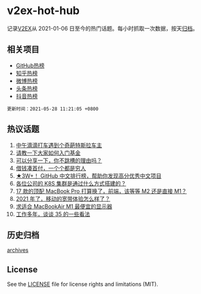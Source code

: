 # v2ex-hot-hub

 记录[V2EX](https://www.v2ex.com/)从 2021-01-06 日至今的热门话题。每小时抓取一次数据，按天[归档](archives)。
 
 ## 相关项目

- [GitHub热榜](https://github.com/snaildev/github-hot-hub)
- [知乎热榜](https://github.com/snaildev/zhihu-hot-hub)
- [微博热榜](https://github.com/snaildev/weibo-hot-hub)
- [头条热榜](https://github.com/snaildev/toutiao-hot-hub)
- [抖音热榜](https://github.com/snaildev/douyin-hot-hub)


 `更新时间：2021-05-28 11:21:05 +0800`

## 热议话题

1. [中午滴滴打车遇到个奇葩特斯拉车主](https://www.v2ex.com/t/779566)
1. [请教一下大家如何入门基金](https://www.v2ex.com/t/779578)
1. [可以分享一下，你不跳槽的理由吗？](https://www.v2ex.com/t/779658)
1. [借钱凑首付，一个个都是穷人](https://www.v2ex.com/t/779723)
1. [★3W+！ GitHub 中文排行榜，帮助你发现高分优秀中文项目](https://www.v2ex.com/t/779527)
1. [各位公司的 K8S 集群是通过什么方式搭建的？](https://www.v2ex.com/t/779694)
1. [17 款的顶配 MacBook Pro 打算换了，前端，该等等 M2 还是直接 M1？](https://www.v2ex.com/t/779565)
1. [2021 年了，移动的宽带体验怎么样了？](https://www.v2ex.com/t/779580)
1. [求适合 MacBookAir M1 最便宜的显示器](https://www.v2ex.com/t/779560)
1. [工作多年，谈谈 35 的一些看法](https://www.v2ex.com/t/779656)

## 历史归档

[archives](archives)

## License

See the [LICENSE](LICENSE) file for license rights and limitations (MIT).
